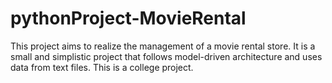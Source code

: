 # pythonProject-MovieRental
This project aims to realize the management of a movie rental store. It is a small and simplistic project that follows model-driven architecture and uses data from text files. This is a college project.
